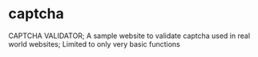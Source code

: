 # captcha
CAPTCHA VALIDATOR;
A sample website to validate captcha used in real world websites;
Limited to only very basic functions

